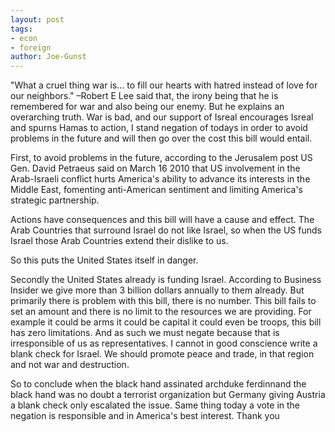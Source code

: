```yaml
---
layout: post
tags: 
- econ 
- foreign
author: Joe-Gunst
---
```

"What a cruel thing war is... to fill our hearts with hatred instead of love for our neighbors." –Robert E Lee said that, the irony being that he is remembered for war and also being our enemy. But he explains an overarching truth. War is bad, and our support of Isreal encourages Isreal and spurns Hamas to action, I stand negation of todays in order to avoid problems in the future and will then go over the cost this bill would entail.

First, to avoid problems in the future, according to the Jerusalem post US Gen. David Petraeus said on March 16 2010 that US involvement in the Arab-Israeli conflict hurts America's ability to advance its interests in the Middle East, fomenting anti-American sentiment and limiting America's strategic partnership.

Actions have consequences and this bill will have a cause and effect. The Arab Countries that surround Israel do not like Israel, so when the US funds Israel those Arab Countries extend their dislike to us.

So this puts the United States itself in danger.

Secondly the United States already is funding Israel. According to Business Insider we give more than 3 billion dollars annually to them already. But primarily there is problem with this bill, there is no number. This bill fails to set an amount and there is no limit to the resources we are providing. For example it could be arms it could be capital it could even be troops, this bill has zero limitations. And as such we must negate because that is irresponsible of us as representatives. I cannot in good conscience write a blank check for Israel. We should promote peace and trade, in that region and not war and destruction.

So to conclude when the black hand assinated archduke ferdinnand the black hand was no doubt a terrorist organization but Germany giving Austria a blank check only escalated the issue. Same thing today a vote in the negation is responsible and in America's best interest. Thank you
